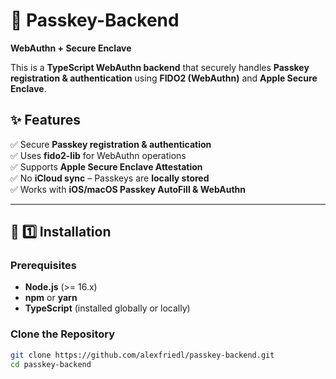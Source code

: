 # 🔐 Passkey-Backend 
**WebAuthn + Secure Enclave**

This is a **TypeScript WebAuthn backend** that securely handles **Passkey registration & authentication** using **FIDO2 (WebAuthn)** and **Apple Secure Enclave**.

## ✨ Features
✅ Secure **Passkey registration & authentication**  
✅ Uses **fido2-lib** for WebAuthn operations  
✅ Supports **Apple Secure Enclave Attestation**  
✅ No **iCloud sync** – Passkeys are **locally stored**  
✅ Works with **iOS/macOS Passkey AutoFill & WebAuthn**  

---

## 🚀 1️⃣ Installation

### **Prerequisites**
- **Node.js** (>= 16.x)
- **npm** or **yarn**
- **TypeScript** (installed globally or locally)

### **Clone the Repository**
```sh
git clone https://github.com/alexfriedl/passkey-backend.git
cd passkey-backend